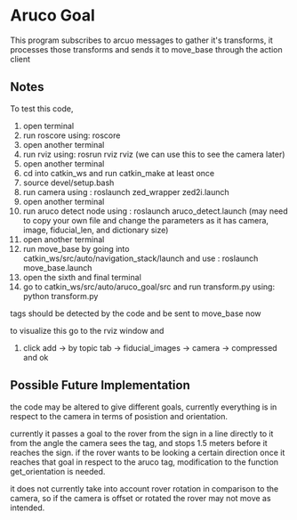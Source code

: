 # Aruco Goal

This program subscribes to arcuo messages to gather it's transforms, it processes those transforms and sends it to move_base through the action client

## Notes

To test this code, 

1. open terminal
2. run roscore using: roscore
3. open another terminal
4. run rviz using: rosrun rviz rviz (we can use this to see the camera later)
5. open another terminal
6. cd into catkin_ws and run catkin_make at least once
7. source devel/setup.bash
8. run camera using : roslaunch zed_wrapper zed2i.launch
9. open another terminal
10. run aruco detect node using : roslaunch aruco_detect.launch (may need to copy your own file and change the parameters as it has camera, image, fiducial_len, and dictionary size)
11. open another terminal
12. run move_base by going into catkin_ws/src/auto/navigation_stack/launch and use : roslaunch move_base.launch
13. open the sixth and final terminal
14. go to catkin_ws/src/auto/aruco_goal/src and run transform.py using: python transform.py

tags should be detected by the code and be sent to move_base now

to visualize this go to the rviz window and 
1. click add -> by topic tab -> fiducial_images -> camera -> compressed and ok

## Possible Future Implementation

the code may be altered to give different goals, 
currently everything is in respect to the camera in terms of posistion and orientation.

currently it passes a goal to the rover from the sign in a line directly to it from the angle the camera sees the tag, and stops 1.5 meters before it reaches the sign. 
if the rover wants to be looking a certain direction once it reaches that goal in respect to the aruco tag, modification to the function get_orientation is needed.

it does not currently take into account rover rotation in comparison to the camera, so if the camera is offset or rotated the rover may not move as intended. 

